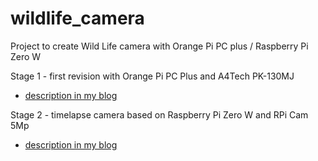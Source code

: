 # wildlife_camera

Project to create Wild Life camera with Orange Pi PC plus / Raspberry Pi Zero W

Stage 1 - first revision with Orange Pi PC Plus and A4Tech PK-130MJ
* [description in my blog](https://lets-go-design-with-lexmaister.blogspot.com/2021/07/wildlife-camera.html)

Stage 2 - timelapse camera based on Raspberry Pi Zero W and RPi Cam 5Mp
* [description in my blog](https://lets-go-design-with-lexmaister.blogspot.com/2021/09/wildlife-camera-raspberry-pi-zero-w.html)
